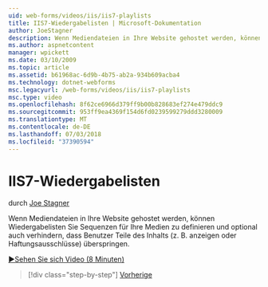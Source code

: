 ```yaml
---
uid: web-forms/videos/iis/iis7-playlists
title: IIS7-Wiedergabelisten | Microsoft-Dokumentation
author: JoeStagner
description: Wenn Mediendateien in Ihre Website gehostet werden, können Wiedergabelisten Sie Sequenzen für Ihre Medien zu definieren und optional auch verhindern, dass Benutzer Teile t überspringen...
ms.author: aspnetcontent
manager: wpickett
ms.date: 03/10/2009
ms.topic: article
ms.assetid: b61968ac-6d9b-4b75-ab2a-934b609acba4
ms.technology: dotnet-webforms
msc.legacyurl: /web-forms/videos/iis/iis7-playlists
msc.type: video
ms.openlocfilehash: 8f62ce6966d379ff9b00b828683ef274e479ddc9
ms.sourcegitcommit: 953ff9ea4369f154d6fd0239599279ddd3280009
ms.translationtype: MT
ms.contentlocale: de-DE
ms.lasthandoff: 07/03/2018
ms.locfileid: "37390594"
---
```

<a name="iis7-playlists"></a>IIS7-Wiedergabelisten
====================
durch [Joe Stagner](https://github.com/JoeStagner)

Wenn Mediendateien in Ihre Website gehostet werden, können Wiedergabelisten Sie Sequenzen für Ihre Medien zu definieren und optional auch verhindern, dass Benutzer Teile des Inhalts (z. B. anzeigen oder Haftungsausschlüsse) überspringen.

[&#9654;Sehen Sie sich Video (8 Minuten)](https://channel9.msdn.com/Blogs/ASP-NET-Site-Videos/iis7-playlists)

> [!div class="step-by-step"]
> [Vorherige](bit-rate-throttling.md)
